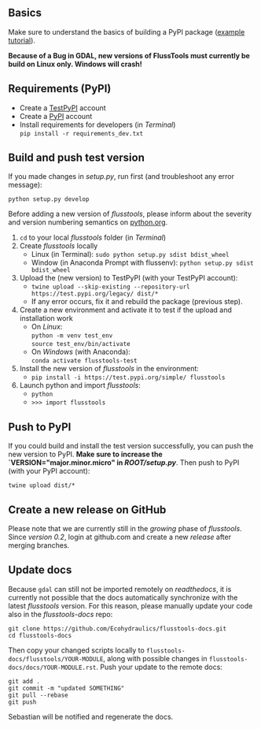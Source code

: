 ## Basics

Make sure to understand the basics of building a PyPI package ([example tutorial](https://towardsdatascience.com/build-your-first-open-source-python-project-53471c9942a7)).

**Because of a Bug in GDAL, new versions of FlussTools must currently be build on Linux only. Windows will crash!**

## Requirements (PyPI)

* Create a [TestPyPI](https://test.pypi.org/) account
* Create a [PyPI](https://pypi.org/) account
* Install requirements for developers (in *Terminal*)</br>`pip install -r requirements_dev.txt`

## Build and push test version

If you made changes in *setup.py*, run first (and troubleshoot any error message):

```
python setup.py develop
```

Before adding a new version of *flusstools*, please inform about the severity and version numbering semantics on [python.org](https://www.python.org/dev/peps/pep-0440/).

1. `cd` to your local *flusstools* folder (in *Terminal*)
1. Create *flusstools* locally 
	* Linux (in Terminal): `sudo python setup.py sdist bdist_wheel`
	* Window (in Anaconda Prompt with flussenv): `python setup.py sdist bdist_wheel`
1. Upload the (new version) to TestPyPI (with your TestPyPI account):
	* `twine upload --skip-existing --repository-url https://test.pypi.org/legacy/ dist/*`
	* If any error occurs, fix it and rebuild the package (previous step).
1. Create a new environment and activate it to test if the upload and installation work
    * On *Linux*:</br>`python -m venv test_env`</br>`source test_env/bin/activate`
    * On *Windows* (with Anaconda):</br>`conda activate flusstools-test`
1. Install the new version of *flusstools* in the environment:
	* `pip install -i https://test.pypi.org/simple/ flusstools`
1. Launch python and import *flusstools*:
	* `python`
	* `>>> import flusstools`

## Push to PyPI

If you could build and install the test version successfully, you can push the new version to PyPI. **Make sure to increase the `VERSION="major.minor.micro" in *ROOT/setup.py***. Then push to PyPI (with your PyPI account):

`twine upload dist/*`

## Create a new release on GitHub

Please note that we are currently still in the *growing* phase of *flusstools*. Since *version 0.2*, login at github.com and create a new *release* after merging branches.

## Update docs

Because `gdal` can still not be imported remotely on *readthedocs*, it is currently not possible that the docs automatically synchronize with the latest *flusstools* version. For this reason, please manually update your code also in the *flusstools-docs* repo:

```
git clone https://github.com/Ecohydraulics/flusstools-docs.git
cd flusstools-docs
```

Then copy your changed scripts locally to `flusstools-docs/flusstools/YOUR-MODULE`, along with possible changes in `flusstools-docs/docs/YOUR-MODULE.rst`. Push your update to the remote docs:

```
git add .
git commit -m "updated SOMETHING"
git pull --rebase
git push
```

Sebastian will be notified and regenerate the docs.
